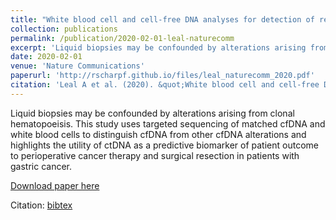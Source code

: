 ```yaml
---
title: "White blood cell and cell-free DNA analyses for detection of residual disease in gastric cancer"
collection: publications
permalink: /publication/2020-02-01-leal-naturecomm
excerpt: 'Liquid biopsies may be confounded by alterations arising from clonal hematopoeisis.  This study uses targeted sequencing of matched cfDNA and white blood cells to distinguish cfDNA from other cfDNA alterations and highlights the utility of ctDNA as a predictive biomarker of patient outcome to perioperative cancer therapy and surgical resection in patients with gastric cancer.'
date: 2020-02-01
venue: 'Nature Communications'
paperurl: 'http://rscharpf.github.io/files/leal_naturecomm_2020.pdf'
citation: 'Leal A et al. (2020). &quot;White blood cell and cell-free DNA analyses for detection of residual disease in gastric cancer&quot; <i>Nature Communications</i> 11(1).'
---
```


Liquid biopsies may be confounded by alterations arising from clonal hematopoeisis.  This study uses targeted sequencing of matched cfDNA and white blood cells to distinguish cfDNA from other cfDNA alterations and highlights the utility of ctDNA as a predictive biomarker of patient outcome to perioperative cancer therapy and surgical resection in patients with gastric cancer.

[Download paper here](http://rscharpf.github.io/files/leal_naturecomm_2020.pdf)

Citation: [bibtex](leal_naturecomm_2020.bib)
